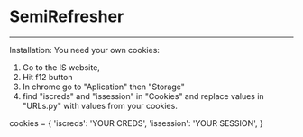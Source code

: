 # SemiRefresher

---
Installation:
You need your own cookies:
1. Go to the IS website, 
2. Hit f12 button
3. In chrome go to "Aplication" then "Storage"
4. find "iscreds" and "issession" in "Cookies" and replace values in "URLs.py" with values from your cookies. 

cookies = {
    'iscreds': 'YOUR CREDS',
    'issession': 'YOUR SESSION',
 }
